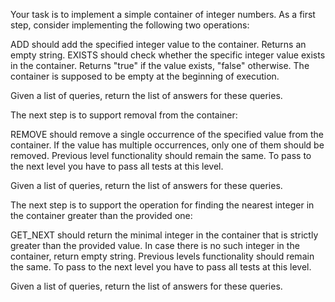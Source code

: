 Your task is to implement a simple container of integer numbers. As a first step, consider implementing the following two operations:

ADD <value> should add the specified integer value to the container. Returns an empty string.
EXISTS <value> should check whether the specific integer value exists in the container. Returns "true" if the value exists, "false" otherwise.
The container is supposed to be empty at the beginning of execution.

Given a list of queries, return the list of answers for these queries.


The next step is to support removal from the container:

REMOVE <value> should remove a single occurrence of the specified value from the container. If the value has multiple occurrences, only one of them should be removed.
Previous level functionality should remain the same. To pass to the next level you have to pass all tests at this level.

Given a list of queries, return the list of answers for these queries.



The next step is to support the operation for finding the nearest integer in the container greater than the provided one:

GET_NEXT <value> should return the minimal integer in the container that is strictly greater than the provided value. In case there is no such integer in the container, return empty string.
Previous levels functionality should remain the same. To pass to the next level you have to pass all tests at this level.

Given a list of queries, return the list of answers for these queries.